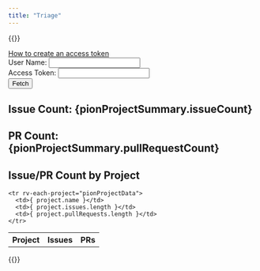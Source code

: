 ```yaml
---
title: "Triage"
---
```


{{<rawhtml>}}
<div id="triage-container">
  <a target="_blank"  href="https://docs.github.com/en/authentication/keeping-your-account-and-data-secure/creating-a-personal-access-token"> How to create an access token </a><br>
  <label for="user-name">User Name:</label>
  <input type="text" id="user-name" name="user-name"><br>
  <label for="access-token">Access Token:</label>
  <input type="text" id="access-token" name="access-token"><br>
  <button id="access-token-button"> Fetch </button>


  <h2> Issue Count: {pionProjectSummary.issueCount} </h2>
  <h2> PR Count: {pionProjectSummary.pullRequestCount} </h2>

  <h2> Issue/PR Count by Project </h2>
  <table>
    <tr>
      <th>Project</th>
      <th id="issues-header">Issues</th>
      <th id="pull-requests-header">PRs</th>
    </tr>

    <tr rv-each-project="pionProjectData">
      <td>{ project.name }</td>
      <td>{ project.issues.length }</td>
      <td>{ project.pullRequests.length }</td>
    </tr>
  </table>
</div>
{{</rawhtml>}}
